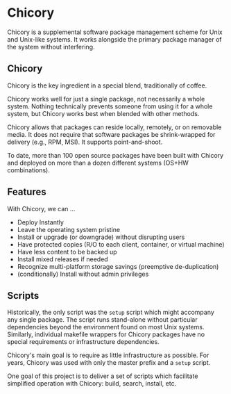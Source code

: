 # Chicory

Chicory is a supplemental software package management scheme
for Unix and Unix-like systems. It works alongside the primary
package manager of the system without interfering.

## Chicory

Chicory is the key ingredient in a special blend, traditionally of coffee. 

Chicory works well for just a single package, not necessarily a whole
system. Nothing technically prevents someone from using it for a whole
system, but Chicory works best when blended with other methods.

Chicory allows that packages can reside locally, remotely, or on removable
media. It does not require that software packages be shrink-wrapped
for delivery (e.g., RPM, MSI). It supports point-and-shoot.

To date, more than 100 open source packages have been built with Chicory
and deployed on more than a dozen different systems (OS+HW combinations).

## Features

With Chicory, we can … 

* Deploy Instantly
* Leave the operating system pristine
* Install or upgrade (or downgrade) without disrupting users
* Have protected copies (R/O to each client, container, or virtual machine)
* Have less content to be backed up
* Install mixed releases if needed
* Recognize multi-platform storage savings (preemptive de-duplication)
* (conditionally) Install without admin privileges

## Scripts

Historically, the only script was the `setup` script which might accompany
any single package. The script runs stand-alone without particular
dependencies beyond the environment found on most Unix systems. Similarly,
individual makefile wrappers for Chicory packages have no special
requirements or infrastructure dependencies.

Chicory's main goal is to require as little infrastructure as possible.
For years, Chicory was used with only the master prefix and a `setup` script.

One goal of this project is to deliver a set of scripts which facilitate
simplified operation with Chicory: build, search, install, etc.


